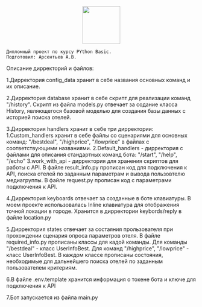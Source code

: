 <div id="header" align="center">
  <img src="[[https://media.giphy.com/media/M9gbBd9nbDrOTu1Mqx/giphy.gif](https://cdn.dribbble.com/users/1292677/screenshots/6139167/media/5387dc7e035b3efe9d94516044de66a4.gif)](https://media0.giphy.com/media/gh0RRgkTXedvF0pDc0/200.webp?cid=ecf05e47t754m7xu7dho35wtz6peo0tgq1cdki13wkcytklb&rid=200.webp&ct=g)" width="100"/>
</div>
	
	
	Дипломный проект по курсу PYthon Basic.
	Подготовил: Арсентьев А.В.

Описание дирректорий и файлов:

1.Дирректория config_data хранит в себе названия основных
команд и их описание.

2.Дирректория database хранит в себе скрипт для реализации 
команд "/history". Скрипт из файла models.py отвечает за
содание класса History, являющегося базовой моделью для создания 
базы данных с историей поиска отелей.

3.Дирректория handlers хранит в себе три дирректории:
	1.Custom_handlers хранит в себе файлы со сценариями для 
	  основных команд: "/bestdeal", "/highprice", "/lowprice"
          в файлах с соответствующими названиями.
	2.Default_handlers - дирректория с файлами для описания
	  стандартных команд бота: "/start", "/help", "/echo"
	3.work_with_api - дирректория для хранения скриптов для
	  работы с API. В файле result_info.py прописан код 
	  для подключения к API, поиска отелей по заданным параметрам 
	  и вывода пользовтелю медиагруппы.
	  В файле request.py прописан код с параметрами подключения
	  к API.

4.Дирректория keyboards отвечает за созданные в боте клавиатуры.
В моем проекте использовалась Inline клавиатура для отображения 
точной локации в городе. Хранится в дирректории keybords/reply в 
файле location.py

5.Дирректория states отвечает за состаяния прользователя при
прохождении сценария опроса параметров отеля.
В файле required_info.py прописаны классы для кадой команды.
Для команды "/bestdeal" - класс UserInfoBest.
Для команд "/highprice", "/lowprice" - класс UserInfoBest.
В каждом классе прописаны состояния, необходимые для дальнейшего поиска
отелей по заданным пользователем критериям. 

6.В файле .env.template хранится информация о токене бота и ключе для
  подключения к API

7.Бот запускается из файла main.py 
